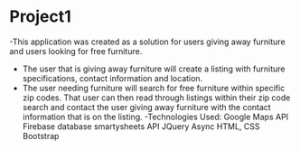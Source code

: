 # Project1
-This application was created as a solution for users giving away furniture and users looking for free furniture. 
- The user that is giving away furniture will create a listing with furniture specifications, contact information and location.
- The user needing furniture will search for free furniture within specific zip codes. That user can then read through listings within their zip code search and contact the user giving away furniture with the contact information that is on the listing.
-Technologies Used:
    Google Maps API
    Firebase database
    smartysheets API
    JQuery
    Async
    HTML, CSS
    Bootstrap